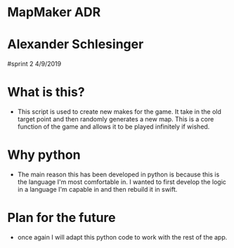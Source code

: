 # MapMaker ADR
# Alexander Schlesinger
#sprint 2 4/9/2019

# What is this?
 - This script is used to create new makes for the game. It take in the old target point and then randomly generates a new map. This is a core function of the game and allows it to be played infinitely if wished.

# Why python
  - The main reason this has been developed in python is because this is the language I'm most comfortable in. I wanted to first develop the logic in a language I'm capable in and then rebuild it in swift.

# Plan for the future
  - once again I will adapt this python code to work with the rest of the app.
